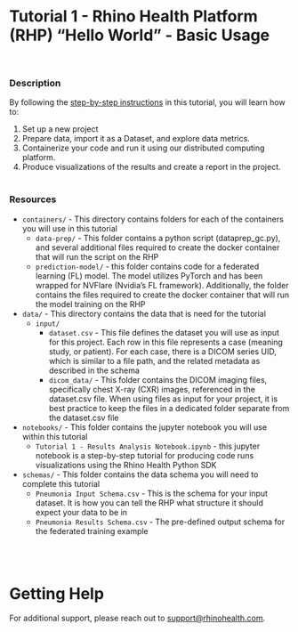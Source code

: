 # Tutorial 1 -  Rhino Health Platform (RHP) “Hello World” - Basic Usage
<br/>

### **Description**

By following the [step-by-step instructions](https://rhinohealth.zendesk.com/hc/en-us/articles/8088478664349) in this tutorial, you will learn how to:

1. Set up a new project
2. Prepare data, import it as a Dataset, and explore data metrics.
3. Containerize your code and run it using our distributed computing platform.
4. Produce visualizations of the results and create a report in the project.
<br/><br/>

### **Resources**
- `containers/` - This directory contains folders for each of the containers you will use in this tutorial
  - `data-prep/` - This folder contains a python script (dataprep_gc.py), and several additional files required to create the docker container that will run the script on the RHP
  - `prediction-model/` - this folder contains code for a federated learning (FL) model. The model utilizes PyTorch and has been wrapped for NVFlare (Nvidia’s FL framework). Additionally, the folder contains the files required to create the docker container that will run the model training on the RHP
- `data/` - This directory contains the data that is need for the tutorial
  - `input/`
    - `dataset.csv` - This file defines the dataset you will use as input for this project. Each row in this file represents a case (meaning study, or patient). For each case, there is a DICOM series UID, which is similar to a file path, and the related metadata as described in the schema
    - `dicom_data/` - This folder contains the DICOM imaging files, specifically chest X-ray (CXR) images, referenced in the dataset.csv file. When using files as input for your project, it is best practice to keep the files in a dedicated folder separate from the dataset.csv file
- `notebooks/` - This folder contains the jupyter notebook you will use within this tutorial
  - `Tutorial 1 - Results Analysis Notebook.ipynb` - this jupyter notebook is a step-by-step tutorial for producing code runs visualizations using the Rhino Health Python SDK
- `schemas/` - This folder contains the data schema you will need to complete this tutorial
  - `Pneumonia Input Schema.csv` - This is the schema for your input dataset. It is how you can tell the RHP what structure it should expect your data to be in
  - `Pneumonia Results Schema.csv` - The pre-defined output schema for the federated training example

<br><br>

# Getting Help
For additional support, please reach out to [support@rhinohealth.com](mailto:support@rhinohealth.com).